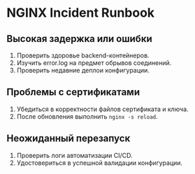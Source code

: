# NGINX Incident Runbook

## Высокая задержка или ошибки
1. Проверить здоровье backend-контейнеров.
2. Изучить error.log на предмет обрывов соединений.
3. Проверить недавние деплои конфигурации.

## Проблемы с сертификатами
1. Убедиться в корректности файлов сертификата и ключа.
2. После обновления выполнить `nginx -s reload`.

## Неожиданный перезапуск
1. Проверить логи автоматизации CI/CD.
2. Удостовериться в успешной валидации конфигурации.
